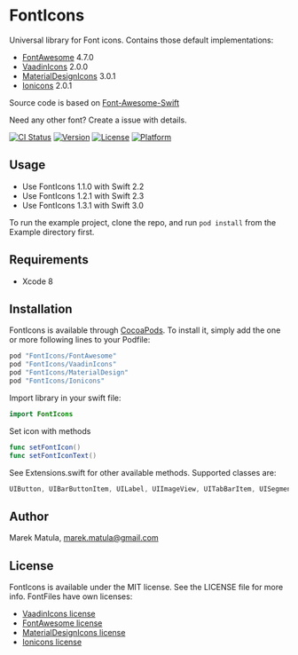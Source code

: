 # FontIcons

Universal library for Font icons. 
Contains those default implementations:
- [FontAwesome](http://fortawesome.github.io/Font-Awesome/icons/) 4.7.0 
- [VaadinIcons](https://vaadin.com/font-icons) 2.0.0 
- [MaterialDesignIcons](http://github.com/google/material-design-icons/) 3.0.1 
- [Ionicons](https://github.com/driftyco/ionicons/) 2.0.1 
 

Source code is based on [Font-Awesome-Swift](https://github.com/Vaberer/Font-Awesome-Swift)

Need any other font? Create a issue with details.

[![CI Status](http://img.shields.io/travis/marekmatula/FontIcons.Swift.svg?style=flat)](https://travis-ci.org/marekmatula/FontIcons.Swift)
[![Version](https://img.shields.io/cocoapods/v/FontIcons.svg?style=flat)](http://cocoapods.org/pods/FontIcons)
[![License](https://img.shields.io/cocoapods/l/FontIcons.svg?style=flat)](http://cocoapods.org/pods/FontIcons)
[![Platform](https://img.shields.io/cocoapods/p/FontIcons.svg?style=flat)](http://cocoapods.org/pods/FontIcons)

## Usage
- Use FontIcons 1.1.0 with Swift 2.2
- Use FontIcons 1.2.1 with Swift 2.3
- Use FontIcons 1.3.1 with Swift 3.0

To run the example project, clone the repo, and run `pod install` from the Example directory first.


## Requirements
- Xcode 8

## Installation

FontIcons is available through [CocoaPods](http://cocoapods.org). To install
it, simply add the one or more following lines to your Podfile:

```ruby
pod "FontIcons/FontAwesome"
pod "FontIcons/VaadinIcons"
pod "FontIcons/MaterialDesign"
pod "FontIcons/Ionicons"
```


Import library in your swift file:

```swift
import FontIcons
```

Set icon with methods 

```Swift
func setFontIcon()
func setFontIconText() 

```

See Extensions.swift for other available methods.
Supported classes are:
```Swift
UIButton, UIBarButtonItem, UILabel, UIImageView, UITabBarItem, UISegmentedControl, UIImage, UISlider
```


## Author

Marek Matula, marek.matula@gmail.com

## License

FontIcons is available under the MIT license. See the LICENSE file for more info.
FontFiles have own licenses:
- [VaadinIcons license](https://vaadin.com/font-icons/license)
- [FontAwesome license](http://fortawesome.github.io/Font-Awesome/license/)
- [MaterialDesignIcons license](https://github.com/google/material-design-icons/)
- [Ionicons license](https://github.com/driftyco/ionicons/blob/master/LICENSE)

